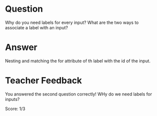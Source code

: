 # Question
Why do you need labels for every input? What are the two ways to associate a label with an input?

# Answer
Nesting and matching the for attribute of th label with the id of the input.

# Teacher Feedback

You answered the second question correctly! WHy do we need labels for inputs? 

Score: 1/3